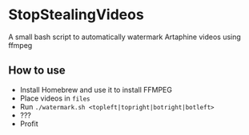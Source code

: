 # StopStealingVideos
A small bash script to automatically watermark Artaphine videos using ffmpeg

## How to use

 - Install Homebrew and use it to install FFMPEG
 - Place videos in `files`
 - Run `./watermark.sh <topleft|topright|botright|botleft>`
 - ???
 - Profit
